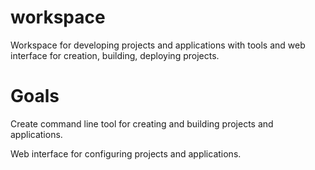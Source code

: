 # workspace
Workspace for developing projects and applications with tools and web interface for creation, building, deploying projects.

# Goals

Create command line tool for creating and building projects and applications.

Web interface for configuring projects and applications.


